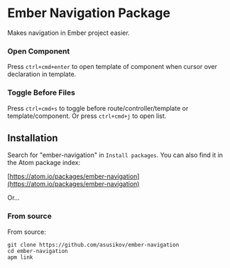 # Ember Navigation Package

Makes navigation in Ember project easier.

### Open Component

Press `ctrl+cmd+enter` to open template of component when cursor over declaration in template.

### Toggle Before Files

Press `ctrl+cmd+s` to toggle before route/controller/template or template/component. Or press `ctrl+cmd+j` to open list.

## Installation

Search for "ember-navigation" in `Install packages`. You can also find it in the Atom package index:

[https://atom.io/packages/ember-navigation](https://atom.io/packages/ember-navigation)

Or...

### From source

From source:

    git clone https://github.com/asusikov/ember-navigation
    cd ember-navigation
    apm link
